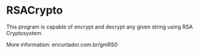 # RSACrypto
This program is capable of encrypt and decrypt any given string using RSA Cryptosystem.

More information: encurtador.com.br/gmRS0
